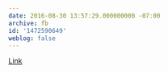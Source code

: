 ```yaml
---
date: 2016-08-30 13:57:29.000000000 -07:00
archive: fb
id: '1472590649'
weblog: false
---
```


[Link](http://i.imgur.com/6sBxxBN.png)
